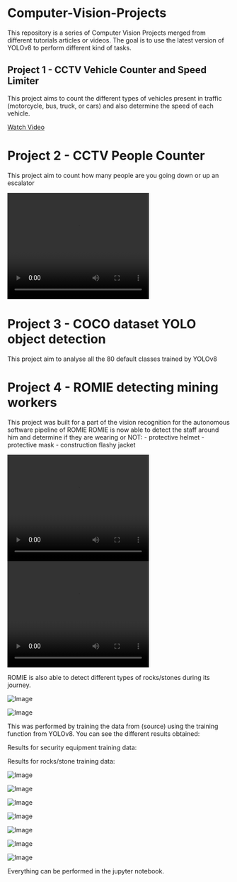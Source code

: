 # Computer-Vision-Projects
This repository is a series of Computer Vision Projects merged from different tutorials articles or videos.
The goal is to use the latest version of YOLOv8 to perform different kind of tasks.

## Project 1 - CCTV Vehicle Counter and Speed Limiter
This project aims to count the different types of vehicles present in traffic (motorcycle, bus, truck, or cars) and also determine the speed of each vehicle.

[Watch Video](https://drive.google.com/file/d/1KocxibqCY4l5EoyjPzNW_IFM3CRlyFtF/preview)

# Project 2 - CCTV People Counter
This project aim to count how many people are you going down or up an escalator

<video width="320" height="240" controls>
  <source src="https://drive.google.com/file/d/1pfwbHx9cQHtFCLFEldNCgx_DgOWmHmi5/preview" type="video/mp4">
</video>


# Project 3 - COCO dataset YOLO object detection
This project aim to analyse all the 80 default classes trained by YOLOv8

# Project 4 - ROMIE detecting mining workers
This project was built for a part of the vision recognition for the autonomous software pipeline of ROMIE
ROMIE is now able to detect the staff around him and determine if they are wearing or NOT:
	- protective helmet
	- protective mask
	- construction flashy jacket

<video width="320" height="240" controls>
  <source src="https://drive.google.com/file/d/1V6-ptFzNiT7m-vEdwkbZXPUcNAnDH7-m/preview" type="video/mp4">
</video>

<video width="320" height="240" controls>
  <source src="https://drive.google.com/file/d/1PvjI-w624_cldSH81tunnEq3OxbwJSHu/preview" type="video/mp4">
</video>


ROMIE is also able to detect different types of rocks/stones during its journey.

![Image](https://drive.google.com/uc?export=view&id=1ELVQb4q7AXR96gIBUR2LPuyFy0JgXjEQ)

![Image](https://drive.google.com/uc?export=view&id=1fgXkiNbcWpEqdqHWaJaCWLjnsp_-he1h)

This was performed by training the data from (source) using the training function from YOLOv8. You can see the different results obtained:

Results for security equipment training data:

Results for rocks/stone training data:

![Image](https://drive.google.com/uc?export=view&id=1BTbNqBstNi5ntPXQ8fifuriDoKChDfBF)

![Image](https://drive.google.com/uc?export=view&id=1I-nvnexMCRAyOWUNdKh0EAV5sBnvJdaG)

![Image](https://drive.google.com/uc?export=view&id=1OK7OcR_oH9xsvfC8s8bf4cFiLrtkH2Wt)

![Image](https://drive.google.com/uc?export=view&id=16Z56cAtGPFje-lvCDEo2CD1_V0p0U2Nq)

![Image](https://drive.google.com/uc?export=view&id=1Jtcm_Ciwx3tKoOBe4fPjuZdaDLy-XOzy)

![Image](https://drive.google.com/uc?export=view&id=14EMzrgbfsN_ZwaX7yh9IH58lr1mELD34)

![Image](https://drive.google.com/uc?export=view&id=11pdqUv7N1ZA89eXHBA0-BmXwX_ty2LXR)


Everything can be performed in the jupyter notebook.
	
